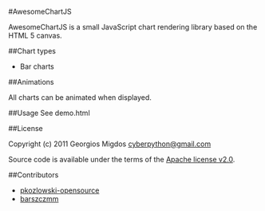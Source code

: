 #AwesomeChartJS

AwesomeChartJS is a small JavaScript chart rendering library based on the HTML 5 canvas.

##Chart types

* Bar charts

##Animations

All charts can be animated when displayed.

##Usage
See demo.html

##License

Copyright (c) 2011 Georgios Migdos <cyberpython@gmail.com>

Source code is available under the terms of the [Apache license v2.0](http://www.apache.org/licenses/LICENSE-2.0).


##Contributors

* [pkozlowski-opensource](https://github.com/pkozlowski-opensource)
* [barszczmm](https://github.com/barszczmm)
